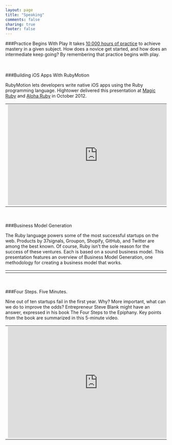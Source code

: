 ```yaml
---
layout: page
title: "Speaking"
comments: false
sharing: true
footer: false
---
```

###Practice Begins With Play
It takes [10,000 hours of practice](/blog/2012/09/03/10000-hours-of-practice/) to achieve mastery in a given subject. How does a novice get started, and how does an intermediate keep going? By remembering that practice begins with play. 

<center><script async class="speakerdeck-embed" data-id="391a4b80b66a013009c8226af5af9159" data-ratio="1.29456384323641" src="//speakerdeck.com/assets/embed.js"></script></center>
&nbsp;<br/>
&nbsp;<br/>
###Building iOS Apps With RubyMotion
<p>RubyMotion lets developers write native iOS apps using the Ruby programming language. Hightower delivered this presentation at <a href="http://magic-ruby.com/">Magic Ruby</a> and <a href="http://aloharubyconf.com/">Aloha Ruby</a> in October 2012. </p>

<table>
<tr><td width ="600">
<center>
<iframe name="rubymotionaloha" width="560" height="315" src="http://www.youtube.com/embed/3gCsen5Zs4s" frameborder="0" allowfullscreen></iframe>
</center>

<script async class="speakerdeck-embed" data-id="4fb97dd49d60b90022004d42" data-ratio="1.2945638432364097" src="//speakerdeck.com/assets/embed.js"></script>
</td></tr>
</table>
&nbsp;<br/>
&nbsp;<br/>
###Business Model Generation
<p>The Ruby language powers some of the most successful startups on the web. Products by 37signals, Groupon, Shopify, GitHub, and Twitter are among the best known. Of course, Ruby isn't the sole reason for the success of these ventures. Each is based on a sound business model. This presentation features an overview of Business Model Generation, one methodology for creating a business model that works.</p>
<table>
<tr><td width ="600">
<script async class="speakerdeck-embed" data-id="4f1dc379c1a076001f00d3d2" data-ratio="1.2945638432364097" src="//speakerdeck.com/assets/embed.js"></script>
</td></tr>
</table>
&nbsp;<br/>
&nbsp;<br/>
###Four Steps. Five Minutes.
<p>Nine out of ten startups fail in the first year. Why? More important, what can we do to improve the odds? Entrepreneur Steve Blank might have an answer, expressed in his book The Four Steps to the Epiphany. Key points from the book are summarized in this 5-minute video.</p>
<table>
<tr><td width ="600">
<center><iframe name="foursteps" width="560" height="349" src="http://www.youtube.com/embed/uIYUTKP1pl8?rel=0" frameborder="0" allowfullscreen></iframe></center>

<script async class="speakerdeck-embed" data-id="4e80fa9916acd80063001018" data-ratio="1.2945638432364097" src="//speakerdeck.com/assets/embed.js"></script>
</td></tr>
</table>


